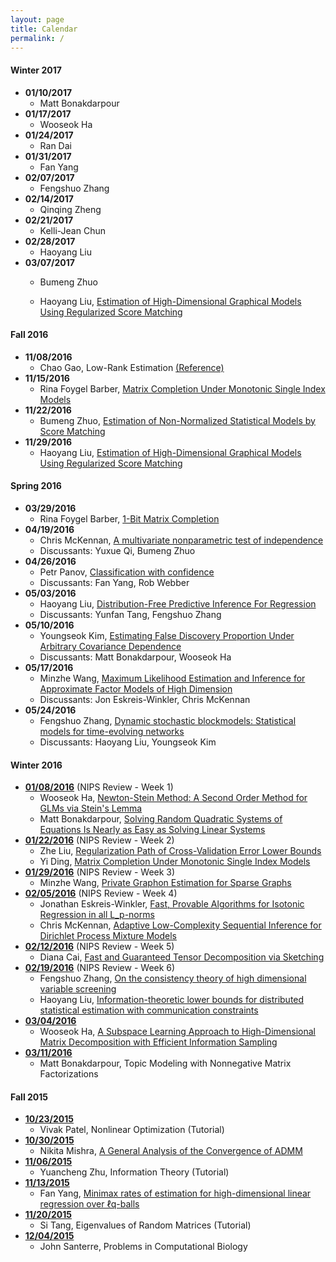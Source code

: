 ```yaml
---
layout: page
title: Calendar
permalink: /
---
```

#### Winter 2017
* **01/10/2017**
  * Matt Bonakdarpour
* **01/17/2017**
  * Wooseok Ha
* **01/24/2017**
  * Ran Dai
* **01/31/2017**
  * Fan Yang
* **02/07/2017**
  * Fengshuo Zhang
* **02/14/2017**
  * Qinqing Zheng
* **02/21/2017**
  * Kelli-Jean Chun
* **02/28/2017**
  * Haoyang Liu
* **03/07/2017**
  * Bumeng Zhuo

  * Haoyang Liu, [Estimation of High-Dimensional Graphical Models Using Regularized Score Matching](https://arxiv.org/abs/1507.00433)  
#### Fall 2016
* **11/08/2016**  
  * Chao Gao, Low-Rank Estimation [(Reference)](http://projecteuclid.org/euclid.aos/1304947044)  
* **11/15/2016**  
  * Rina Foygel Barber, [Matrix Completion Under Monotonic Single Index Models](https://arxiv.org/pdf/1512.08787v1.pdf)  
* **11/22/2016**  
  * Bumeng Zhuo, [Estimation of Non-Normalized Statistical Models by Score Matching](https://www.cs.helsinki.fi/u/ahyvarin/papers/JMLR05.pdf)
* **11/29/2016**  
  * Haoyang Liu, [Estimation of High-Dimensional Graphical Models Using Regularized Score Matching](https://arxiv.org/abs/1507.00433)  

#### Spring 2016
* **03/29/2016**
  * Rina Foygel Barber, [1-Bit Matrix Completion](http://arxiv.org/abs/1209.3672) 
* **04/19/2016**
  * Chris McKennan, [A multivariate nonparametric test of independence](http://www.sciencedirect.com/science/article/pii/S0047259X05001818) 
  * Discussants: Yuxue Qi, Bumeng Zhuo  
* **04/26/2016**
  * Petr Panov, [Classification with confidence](http://m.biomet.oxfordjournals.org/content/101/4/755.full.pdf)  
  * Discussants: Fan Yang, Rob Webber  
* **05/03/2016**
  * Haoyang Liu, [Distribution-Free Predictive Inference For Regression](http://www.stat.cmu.edu/~ryantibs/papers/conformal.pdf)  
  * Discussants: Yunfan Tang, Fengshuo Zhang  
* **05/10/2016**
  * Youngseok Kim, [Estimating False Discovery Proportion Under Arbitrary
  Covariance Dependence](http://orfe.princeton.edu/~jqfan/papers/12/FDP-JASA.pdf)
  * Discussants: Matt Bonakdarpour, Wooseok Ha  
* **05/17/2016**
  * Minzhe Wang, [Maximum Likelihood Estimation and Inference for Approximate Factor Models of High Dimension](http://www.mitpressjournals.org/doi/pdfplus/10.1162/REST_a_00519)  
  * Discussants: Jon Eskreis-Winkler, Chris McKennan  
* **05/24/2016**
  * Fengshuo Zhang, [Dynamic stochastic blockmodels: Statistical models for time-evolving networks](https://arxiv.org/abs/1304.5974)  
  * Discussants: Haoyang Liu, Youngseok Kim  

#### Winter 2016
* **[01/08/2016](http://helios-reading.github.io/nips_week1/)** (NIPS Review - Week 1)  
  * Wooseok Ha, [Newton-Stein Method: A Second Order Method for GLMs via Stein's Lemma](http://arxiv.org/abs/1511.08895)
  * Matt Bonakdarpour, [Solving Random Quadratic Systems of Equations Is Nearly as Easy as Solving Linear Systems](http://arxiv.org/abs/1505.05114)
* **[01/22/2016](http://helios-reading.github.io/nips_week2/)** (NIPS Review - Week 2)   
  * Zhe Liu, [Regularization Path of Cross-Validation Error Lower Bounds](http://arxiv.org/abs/1502.02344)  
  * Yi Ding, [Matrix Completion Under Monotonic Single Index Models](http://arxiv.org/abs/1512.08787)  
* **[01/29/2016](http://helios-reading.github.io/nips_week3/)** (NIPS Review - Week 3)   
  * Minzhe Wang, [Private Graphon Estimation for Sparse Graphs](http://arxiv.org/abs/1506.06162)  
* **[02/05/2016](http://helios-reading.github.io/nips_week4/)** (NIPS Review - Week 4)  
  * Jonathan Eskreis-Winkler, [Fast, Provable Algorithms for Isotonic Regression in all L_p-norms](http://arxiv.org/abs/1507.00710)  
  * Chris McKennan, [Adaptive Low-Complexity Sequential Inference for Dirichlet Process Mixture Models](http://arxiv.org/abs/1409.8185)   
* **[02/12/2016](http://helios-reading.github.io/nips_week5/)** (NIPS Review - Week 5)  
  * Diana Cai, [Fast and Guaranteed Tensor Decomposition via Sketching](http://arxiv.org/abs/1506.04448)  
* **[02/19/2016](http://helios-reading.github.io/nips_week6/)** (NIPS Review - Week 6)  
  * Fengshuo Zhang, [On the consistency theory of high dimensional variable screening](http://arxiv.org/abs/1502.06895)
  * Haoyang Liu, [Information-theoretic lower bounds for distributed statistical estimation with communication constraints](http://www.cs.berkeley.edu/~yuczhang/files/nips13_communication.pdf)
* **[03/04/2016](http://helios-reading.github.io/subspace_wh/)** 
  * Wooseok Ha, [A Subspace Learning Approach to High-Dimensional Matrix Decomposition with Efficient Information Sampling](http://arxiv.org/abs/1502.00182)  
* **[03/11/2016](http://helios-reading.github.io/tm_nmf_mb/)** 
  * Matt Bonakdarpour, Topic Modeling with Nonnegative Matrix Factorizations

#### Fall 2015
* **[10/23/2015](http://helios-reading.github.io/opt_vivak/)**
  * Vivak Patel, Nonlinear Optimization (Tutorial)
* **[10/30/2015](http://helios-reading.github.io/admm_nikita/)**
  * Nikita Mishra, [A General Analysis of the Convergence of ADMM](http://arxiv.org/abs/1502.02009)  
* **[11/06/2015](http://helios-reading.github.io/infoTheory_yc/)**   
  * Yuancheng Zhu, Information Theory (Tutorial)
* **[11/13/2015](http://helios-reading.github.io/minimaxLp-fan/)** 
  * Fan Yang, [Minimax rates of estimation for high-dimensional linear regression over ℓq-balls](http://arxiv.org/pdf/0910.2042.pdf)
* **[11/20/2015](http://helios-reading.github.io/randomMat-si/)** 
  * Si Tang, Eigenvalues of Random Matrices (Tutorial)
* **[12/04/2015](http://helios-reading.github.io/compBio-john/)** 
  * John Santerre, Problems in Computational Biology
 
